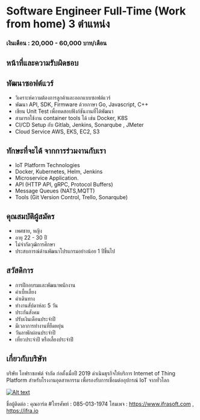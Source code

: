 # Software Engineer Full-Time (Work from home) 3 ตำแหน่ง

### เงินเดือน : 20,000 - 60,000 บาท/เดือน

## หน้าที่และความรับผิดชอบ
## พัฒนาซอฟต์แวร์
- วิเคราะห์ความต้องการลูกค้าและออกแบบซอฟต์แวร์
- พัฒนา API, SDK, Firmware ด้วยภาษา Go, Javascript, C++
- เขียน Unit Test เพื่อทดสอบฟังก์ชันงานที่ได้พัฒนา
- สามารถใช้งาน container tools ได้ เช่น Docker, K8S
- CI/CD Setup กับ Gitlab, Jenkins, Sonarqube , JMeter
- Cloud Service AWS, EKS, EC2, S3

## ทักษะที่จะได้ จากการร่วมงานกับเรา
- IoT Platform Technologies
- Docker, Kubernetes, Helm, Jenkins
- Microservice Application.
- API (HTTP API, gRPC, Protocol Buffers)
- Message Queues (NATS,MQTT)
- Tools (Git Version Control, Trello, Sonarqube)

## คุณสมบัติผู้สมัคร
- เพศชาย, หญิง
- อายุ 22 - 30 ปี
- ไม่จำกัดวุฒิการศึกษา
- ประสบการณ์ด้านพัฒนาโปรแกรมอย่างน้อย 1 ปีขึ้นไป

## สวัสดิการ
- การฝึกอบรมและพัฒนาพนักงาน
- ค่าเบี้ยเลี้ยง
- ค่าเดินทาง 
- ทำงานสัปดาห์ละ 5 วัน
- ประกันสังคม
- ปรับเงินเดือนประจำปี
- มีเวลาการทำงานที่ยืดหยุ่น
- วันลาพักผ่อนประจำปี
- เที่ยวประจำปี หรือเลี้ยงประจำปี
 
## เกี่ยวกับบริษัท
   บริษัท ไอฟราซอฟต์ จำกัด ก่อตั้งเมื่อปี 2019 ดำเนินธุรกิจให้บริการ Internet of Thing Platform สำหรับโรงงานอุตสาหกรรม เพื่อรองรับการเชื่อมต่ออุปกรณ์ IoT จากทั่วโลก
  
  
  
   [![Alt text](https://i.ytimg.com/vi/lZU9m1K04ok/hqdefault.jpg)](https://www.youtube.com/watch?v=lZU9m1K04ok)
   
   
   
   
 
ชื่อผู้ติดต่อ : คุณอาร์ต
#โทรศัพท์ : 085-013-1974
โฮมเพจ : https://www.ifrasoft.com , https://ifra.io
